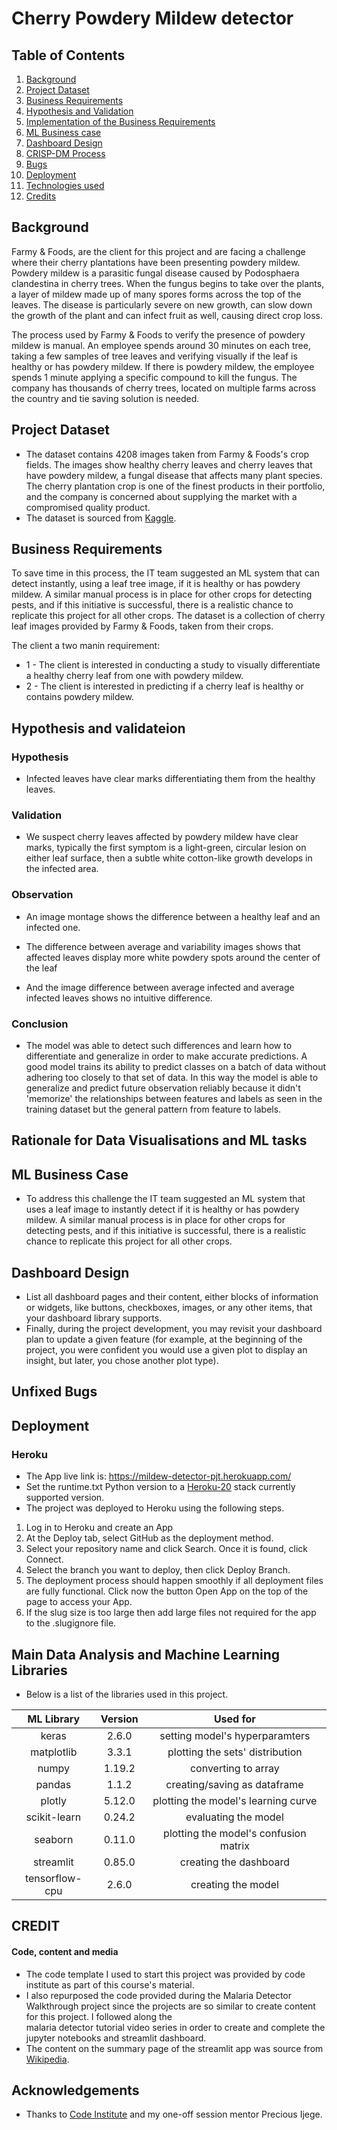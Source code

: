 # Cherry Powdery Mildew detector

## Table of Contents

1. [Background](#background)
2. [Project Dataset](#project-dataset)
3. [Business Requirements](#business-requirements)
4. [Hypothesis and Validation](#hypothesis-and-validation)
5. [Implementation of the Business Requirements](#the-rationale-for-mapping-business-requirements-to-data-visualizations-and-ml-tasks)
6. [ML Business case](#ml-business-case)
7. [Dashboard Design](#dashboard-design)
8. [CRISP-DM Process](#crisp-dm-process-implementation)
9. [Bugs](#bugs)
10. [Deployment](#deployment)
11. [Technologies used](#technologies-used)
12. [Credits](#credits)

## Background

Farmy & Foods, are the client for this project and are facing a challenge where their cherry plantations have been presenting powdery mildew.
Powdery mildew is a parasitic fungal disease caused by Podosphaera clandestina in cherry trees.
When the fungus begins to take over the plants, a layer of mildew made up of many spores forms across the top of the leaves.
The disease is particularly severe on new growth, can slow down the growth of the plant and can infect fruit as well, causing direct crop loss.

The process used by Farmy & Foods to verify the presence of powdery mildew is manual. An employee spends around 30 minutes on each tree, taking a few samples of tree leaves
and verifying visually if the leaf is healthy or has powdery mildew. If there is powdery mildew, the employee spends 1 minute applying a specific compound to kill the fungus.
The company has thousands of cherry trees, located on multiple farms across the country and tie saving solution is needed.

## Project Dataset

* The dataset contains 4208 images taken from  Farmy & Foods's crop fields. The images show healthy cherry leaves and cherry leaves that have powdery mildew, a fungal disease that affects many plant species. The cherry plantation crop is one of the finest products in their portfolio, and the company is concerned about supplying the market with a compromised quality product.
* The dataset is sourced from [Kaggle](https://www.kaggle.com/codeinstitute/cherry-leaves).

## Business Requirements

To save time in this process, the IT team suggested an ML system that can detect instantly, using a leaf tree image, if it is healthy or has powdery mildew. A similar manual process is in place for other crops for detecting pests, and if this initiative is successful, there is a realistic chance to replicate this project for all other crops. The dataset is a collection of cherry leaf images provided by Farmy & Foods, taken from their crops.

The client a two manin requirement:

* 1 - The client is interested in conducting a study to visually differentiate a healthy cherry leaf from one with powdery mildew.
* 2 - The client is interested in predicting if a cherry leaf is healthy or contains powdery mildew.

## Hypothesis and validateion

### Hypothesis

* Infected leaves have clear marks differentiating them from the healthy leaves.

### Validation

* We suspect cherry leaves affected by powdery mildew have clear marks, typically the first symptom is a light-green, circular
  lesion on either leaf surface, then a subtle white cotton-like growth develops in the infected area.

### Observation

* An image montage shows the difference between a healthy leaf and an infected one.

* The difference between average and variability images shows that affected leaves display more white powdery spots around the center of the leaf

* And the image difference between average infected and average infected leaves shows no intuitive difference.

### Conclusion

* The model was able to detect such differences and learn how to differentiate and generalize in order to make accurate predictions.
  A good model trains its ability to predict classes on a batch of data without adhering too closely to that set of data.
  In this way the model is able to generalize and predict future observation reliably because it didn't 'memorize'
  the relationships between features and labels as seen in the training dataset but the general pattern from feature to labels.

## Rationale for Data Visualisations and ML tasks

## ML Business Case

* To address this challenge the IT team suggested an ML system that uses a leaf image to instantly detect if it is healthy or has powdery mildew.
A similar manual process is in place for other crops for detecting pests, and if this initiative is successful, there is a realistic chance to replicate this project for all other crops.

## Dashboard Design

* List all dashboard pages and their content, either blocks of information or widgets, like buttons, checkboxes, images, or any other items, that your dashboard library supports.
* Finally, during the project development, you may revisit your dashboard plan to update a given feature (for example, at the beginning of the project, you were confident you would use a given plot to display an insight, but later, you chose another plot type).

## Unfixed Bugs

## Deployment

### Heroku

* The App live link is: <https://mildew-detector-pjt.herokuapp.com/>
* Set the runtime.txt Python version to a [Heroku-20](https://devcenter.heroku.com/articles/python-support#supported-runtimes) stack currently supported version.
* The project was deployed to Heroku using the following steps.

1. Log in to Heroku and create an App
2. At the Deploy tab, select GitHub as the deployment method.
3. Select your repository name and click Search. Once it is found, click Connect.
4. Select the branch you want to deploy, then click Deploy Branch.
5. The deployment process should happen smoothly if all deployment files are fully functional. Click now the button Open App on the top of the page to access your App.
6. If the slug size is too large then add large files not required for the app to the .slugignore file.

## Main Data Analysis and Machine Learning Libraries

* Below is a list of the libraries used in this project.

|ML Library|Version|Used for|
|:---:|:---:|:---:|
|keras |2.6.0 |setting model's hyperparamters|
|matplotlib|3.3.1 |plotting the sets' distribution|
|numpy |1.19.2 |converting to array|
|pandas |1.1.2 |creating/saving as dataframe|
|plotly |5.12.0 |plotting the model's learning curve|
|scikit-learn  |0.24.2|evaluating the model|
|seaborn |0.11.0 |plotting the model's confusion matrix|
|streamlit |0.85.0 |creating the dashboard|
|tensorflow-cpu |2.6.0|creating the model|

## CREDIT

#### Code, content and media

* The code template I used to start this project was provided by code institute as part of this course's material.
* I also repurposed the code provided during the Malaria Detector Walkthrough project since the projects are so similar to create content for this project. I followed along the  
  malaria detector tutorial video series in order to create and complete the jupyter notebooks and streamlit dashboard.
* The content on the summary page of the streamlit app was source from [Wikipedia](https://en.wikipedia.org/wiki/Powdery_mildew).

## Acknowledgements

* Thanks to [Code Institute](https://codeinstitute.net/global/) and my one-off session mentor Precious Ijege.
